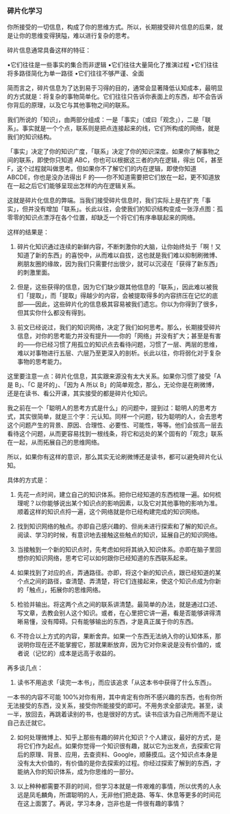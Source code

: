 ### 碎片化学习

你所接受的一切信息，构成了你的思维方式。所以，长期接受碎片信息的后果，就是让你的思维变得狭隘，难以进行复杂的思考。

碎片信息通常具备这样的特征：
 
•它们往往是一些事实的集合而非逻辑
•它们往往大量简化了推演过程
•它们往往将多路径简化为单一路径
•它们往往不够严谨、全面
 
简而言之，碎片信息为了达到易于习得的目的，通常会显著降低认知成本，最明显的方式就是：将复杂的事物简单化。它们往往只告诉你表面上的东西，却不会告诉你背后的原理，以及它与其他事物之间的联系。
 
我们所说的「知识」，由两部分组成：一是「事实」（或曰「观念」），二是「联系」。事实就是一个个点，联系则是把点连接起来的线，它们所构成的网络，就是我们的知识结构。
 
「事实」决定了你的知识广度，「联系」决定了你的知识深度。如果你了解事物之间的联系，即使你只知道 ABC，你也可以根据这三者的内在逻辑，得出 DE，甚至 F，这个过程就叫做思考。但如果你不了解它们的内在逻辑，即使你知道 ABCDE，你也是没办法得出 F 的——你不知道需要把它们放在一起，更不知道放在一起之后它们能够呈现出怎样的内在逻辑关系。
 
这就是碎片化信息的弊端。当我们接受碎片信息时，我们实际上是在扩充「事实」，但并没有增加「联系」。长此以往，会使我们的知识结构变成一张浮点图：孤零零的知识点漂浮在各个位置，却缺乏一个将它们有序串联起来的网络。
 
这样的结果是：
 
1.   碎片化知识通过连续的新鲜内容，不断刺激你的大脑，让你始终处于「啊！又知道了新的东西」的喜悦中，从而难以自拔，这也就是我们难以抑制刷微博、刷朋友圈的缘故，因为我们只需要付出很少，就可以沉浸在「获得了新东西」的刺激里面。

2.   但是，这些获得的信息，因为它们缺少跟其他信息的「联系」，因此难以被我们「提取」，而「提取」得越少的内容，会被提取得多的内容挤压在记忆的底部——因此，这些碎片化的信息极其容易被我们遗忘。你以为你得到了很多，但其实你什么都没有得到。

3.   前文已经说过，我们的知识网络，决定了我们如何思考。那么，长期接受碎片信息，对你的思考能力并没有提升——你的「网络」并没有扩大；甚至是有害的——你已经习惯了用孤立的知识点去看待问题，习惯了一层、两层的思维，难以对事物进行五层、六层乃至更深入的剖析。长此以往，你将弱化对于复杂事物的思考能力。
 
这里要注意一点：碎片化信息，其实跟来源没有太大关系。如果你习惯了接受「A 是 B」、「C 是坏的」、「因为 A 所以 B」的简单观念，那么，无论你是在刷微博，还是在读书、看公开课，其实接受的都是碎片化知识。
 
我之前在一个「聪明人的思考方式是什么」的问题中，提到过：聪明人的思考方式，其实很简单，就是三个字：元认知。同样一个问题，较为聪明的人，会去思考这个问题产生的背景、原因、合理性、必要性、可能性，等等。他们会拔高一层去看待这个问题，从而更容易找到一根线条，将它和远处的某个固有的「观念」联系在一起，从而拓展自己的思维网络。
 
所以，如果你有这样的意识，那么其实无论刷微博还是读书，都可以避免碎片化认知。
 
具体的方式是：
 
1.   先花一点时间，建立自己的知识体系。把你已经知道的东西梳理一遍。如何梳理呢？以你能够说出某个知识点的影响因素，以及它对其他事物的影响为准。顺着这样的知识点捋一遍，这个网络就是你已经构建完成的知识网络。
 
2.   找到知识网络的触点。亦即自己感兴趣的、但尚未进行探索和了解的知识点。阅读、学习的时候，有意识地去接触这些触点的知识，延展自己的知识网络。
 
3.   当接触到一个新的知识点时，先考虑如何将其纳入知识体系。亦即在脑子里回想你的知识网络，思考它可以如何跟你已经知道的东西联系起来。
 
4.   如果找到了对应的点，弄通路径。亦即，将这个新的知识点，跟已经知道的某个点之间的路径，查清楚、弄清楚，将它们连接起来，使这个知识点成为你新的「触点」，拓展你的思维网络。
 
5.   检验并输出。将这两个点之间的联系讲清楚。最简单的办法，就是通过口述、写文章，去教会别人这个知识。或者，在心里把它讲一遍，看是否能够讲得清晰易懂，没有障碍。只有能够输出的东西，才是真正属于你的东西。
 
6.   不符合以上方式的内容，果断舍弃。如果一个东西无法纳入你的认知体系，那说明你现在还不能掌握它，那就果断放弃，因为它对你来说是没有价值的，或者说（记忆的）成本是远高于收益的。
 
再多谈几点：
 
1.   读书不用追求「读完一本书」，而应该追求「从这本书中获得了什么东西」。

一本书的内容不可能 100%对你有用，其中肯定有你所不感兴趣的东西，也有你所无法接受的东西，没关系，接受你所能接受的即可。不用务求全部读完。甚至，读一半，放回去，再跳着读别的书，也是很好的方式。读书应该为自己所用而不是让自己去迁就它。

2.   如何处理微博上、知乎上那些有趣的碎片化知识？个人建议，最好的方式，是将它们作为起点。如果你觉得一个知识很有趣，就以它为出发点，去探索它背后的原理、背景、应用，去查资料、Google，顺藤摸瓜。这个知识点本身是没有太大价值的，有价值的是你去探索的过程。你经过探索了解到的东西，才能纳入你的知识体系，成为你思维的一部分。

3. 以上种种都需要不菲的时间，但学习本就是一件艰难的事情，所以优秀的人永远是凤毛麟角，所谓聪明的人，无非他们把走路、等车、休息等更多的时间花在这上面罢了。再说，学习本身，岂非也是一件很有趣的事情？